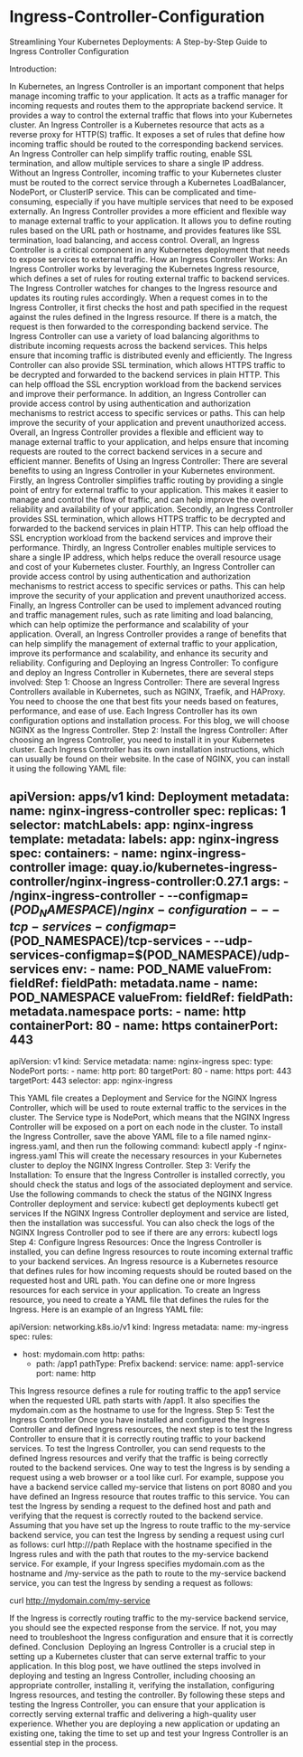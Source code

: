 # Ingress-Controller-Configuration
Streamlining Your Kubernetes Deployments: A Step-by-Step Guide to Ingress Controller Configuration

Introduction:

In Kubernetes, an Ingress Controller is an important component that helps manage incoming traffic to your application. It acts as a traffic manager for incoming requests and routes them to the appropriate backend service. It provides a way to control the external traffic that flows into your Kubernetes cluster.
An Ingress Controller is a Kubernetes resource that acts as a reverse proxy for HTTP(S) traffic. It exposes a set of rules that define how incoming traffic should be routed to the corresponding backend services. An Ingress Controller can help simplify traffic routing, enable SSL termination, and allow multiple services to share a single IP address.
Without an Ingress Controller, incoming traffic to your Kubernetes cluster must be routed to the correct service through a Kubernetes LoadBalancer, NodePort, or ClusterIP service. This can be complicated and time-consuming, especially if you have multiple services that need to be exposed externally.
An Ingress Controller provides a more efficient and flexible way to manage external traffic to your application. It allows you to define routing rules based on the URL path or hostname, and provides features like SSL termination, load balancing, and access control.
Overall, an Ingress Controller is a critical component in any Kubernetes deployment that needs to expose services to external traffic.
How an Ingress Controller Works:
An Ingress Controller works by leveraging the Kubernetes Ingress resource, which defines a set of rules for routing external traffic to backend services. The Ingress Controller watches for changes to the Ingress resource and updates its routing rules accordingly.
When a request comes in to the Ingress Controller, it first checks the host and path specified in the request against the rules defined in the Ingress resource. If there is a match, the request is then forwarded to the corresponding backend service.
The Ingress Controller can use a variety of load balancing algorithms to distribute incoming requests across the backend services. This helps ensure that incoming traffic is distributed evenly and efficiently.
The Ingress Controller can also provide SSL termination, which allows HTTPS traffic to be decrypted and forwarded to the backend services in plain HTTP. This can help offload the SSL encryption workload from the backend services and improve their performance.
In addition, an Ingress Controller can provide access control by using authentication and authorization mechanisms to restrict access to specific services or paths. This can help improve the security of your application and prevent unauthorized access.
Overall, an Ingress Controller provides a flexible and efficient way to manage external traffic to your application, and helps ensure that incoming requests are routed to the correct backend services in a secure and efficient manner.
Benefits of Using an Ingress Controller:
There are several benefits to using an Ingress Controller in your Kubernetes environment.
Firstly, an Ingress Controller simplifies traffic routing by providing a single point of entry for external traffic to your application. This makes it easier to manage and control the flow of traffic, and can help improve the overall reliability and availability of your application.
Secondly, an Ingress Controller provides SSL termination, which allows HTTPS traffic to be decrypted and forwarded to the backend services in plain HTTP. This can help offload the SSL encryption workload from the backend services and improve their performance.
Thirdly, an Ingress Controller enables multiple services to share a single IP address, which helps reduce the overall resource usage and cost of your Kubernetes cluster.
Fourthly, an Ingress Controller can provide access control by using authentication and authorization mechanisms to restrict access to specific services or paths. This can help improve the security of your application and prevent unauthorized access.
Finally, an Ingress Controller can be used to implement advanced routing and traffic management rules, such as rate limiting and load balancing, which can help optimize the performance and scalability of your application.
Overall, an Ingress Controller provides a range of benefits that can help simplify the management of external traffic to your application, improve its performance and scalability, and enhance its security and reliability.
Configuring and Deploying an Ingress Controller:
To configure and deploy an Ingress Controller in Kubernetes, there are several steps involved:
Step 1: Choose an Ingress Controller:
There are several Ingress Controllers available in Kubernetes, such as NGINX, Traefik, and HAProxy. You need to choose the one that best fits your needs based on features, performance, and ease of use. Each Ingress Controller has its own configuration options and installation process. For this blog, we will choose NGINX as the Ingress Controller.
Step 2: Install the Ingress Controller:
After choosing an Ingress Controller, you need to install it in your Kubernetes cluster. Each Ingress Controller has its own installation instructions, which can usually be found on their website. In the case of NGINX, you can install it using the following YAML file:


apiVersion: apps/v1
kind: Deployment
metadata:
  name: nginx-ingress-controller
spec:
  replicas: 1
  selector:
    matchLabels:
      app: nginx-ingress
  template:
    metadata:
      labels:
        app: nginx-ingress
    spec:
      containers:
        - name: nginx-ingress-controller
          image: quay.io/kubernetes-ingress-controller/nginx-ingress-controller:0.27.1
          args:
            - /nginx-ingress-controller
            - --configmap=$(POD_NAMESPACE)/nginx-configuration
            - --tcp-services-configmap=$(POD_NAMESPACE)/tcp-services
            - --udp-services-configmap=$(POD_NAMESPACE)/udp-services
          env:
            - name: POD_NAME
              valueFrom:
                fieldRef:
                  fieldPath: metadata.name
            - name: POD_NAMESPACE
              valueFrom:
                fieldRef:
                  fieldPath: metadata.namespace
          ports:
            - name: http
              containerPort: 80
            - name: https
              containerPort: 443
---
apiVersion: v1
kind: Service
metadata:
  name: nginx-ingress
spec:
  type: NodePort
  ports:
    - name: http
      port: 80
      targetPort: 80
    - name: https
      port: 443
      targetPort: 443
  selector:
    app: nginx-ingress
    
    
    
This YAML file creates a Deployment and Service for the NGINX Ingress Controller, which will be used to route external traffic to the services in the cluster. The Service type is NodePort, which means that the NGINX Ingress Controller will be exposed on a port on each node in the cluster.
To install the Ingress Controller, save the above YAML file to a file named nginx-ingress.yaml, and then run the following command:
kubectl apply -f nginx-ingress.yaml
This will create the necessary resources in your Kubernetes cluster to deploy the NGINX Ingress Controller.
Step 3: Verify the Installation:
To ensure that the Ingress Controller is installed correctly, you should check the status and logs of the associated deployment and service. Use the following commands to check the status of the NGINX Ingress Controller deployment and service:
kubectl get deployments
kubectl get services
If the NGINX Ingress Controller deployment and service are listed, then the installation was successful. You can also check the logs of the NGINX Ingress Controller pod to see if there are any errors:
kubectl logs <nginx-ingress-pod-name>
Step 4: Configure Ingress Resources:
Once the Ingress Controller is installed, you can define Ingress resources to route incoming external traffic to your backend services. An Ingress resource is a Kubernetes resource that defines rules for how incoming requests should be routed based on the requested host and URL path. You can define one or more Ingress resources for each service in your application.
To create an Ingress resource, you need to create a YAML file that defines the rules for the Ingress. Here is an example of an Ingress YAML file:

  
  
apiVersion: networking.k8s.io/v1
kind: Ingress
metadata:
  name: my-ingress
spec:
  rules:
  - host: mydomain.com
    http:
      paths:
      - path: /app1
        pathType: Prefix
        backend:
          service:
            name: app1-service
            port:
              name: http
  
  
  
This Ingress resource defines a rule for routing traffic to the app1 service when the requested URL path starts with /app1. It also specifies the mydomain.com as the hostname to use for the Ingress.
Step 5: Test the Ingress Controller
Once you have installed and configured the Ingress Controller and defined Ingress resources, the next step is to test the Ingress Controller to ensure that it is correctly routing traffic to your backend services.
To test the Ingress Controller, you can send requests to the defined Ingress resources and verify that the traffic is being correctly routed to the backend services. One way to test the Ingress is by sending a request using a web browser or a tool like curl.
For example, suppose you have a backend service called my-service that listens on port 8080 and you have defined an Ingress resource that routes traffic to this service. You can test the Ingress by sending a request to the defined host and path and verifying that the request is correctly routed to the backend service.
Assuming that you have set up the Ingress to route traffic to the my-service backend service, you can test the Ingress by sending a request using curl as follows:
curl http://<ingress-hostname>/path
Replace <ingress-hostname> with the hostname specified in the Ingress rules and <path> with the path that routes to the my-service backend service.
For example, if your Ingress specifies mydomain.com as the hostname and /my-service as the path to route to the my-service backend service, you can test the Ingress by sending a request as follows:
  
curl http://mydomain.com/my-service

  If the Ingress is correctly routing traffic to the my-service backend service, you should see the expected response from the service. If not, you may need to troubleshoot the Ingress configuration and ensure that it is correctly defined.
Conclusion 
Deploying an Ingress Controller is a crucial step in setting up a Kubernetes cluster that can serve external traffic to your application. In this blog post, we have outlined the steps involved in deploying and testing an Ingress Controller, including choosing an appropriate controller, installing it, verifying the installation, configuring Ingress resources, and testing the controller. By following these steps and testing the Ingress Controller, you can ensure that your application is correctly serving external traffic and delivering a high-quality user experience. Whether you are deploying a new application or updating an existing one, taking the time to set up and test your Ingress Controller is an essential step in the process.
